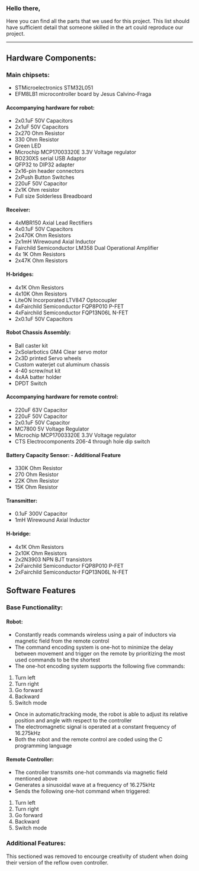 ### Hello there, 
Here you can find all the parts that we used for this project. This list should have sufficient detail that someone skilled in the art could reproduce our project.

---

##	Hardware Components:
### Main chipsets: 
- STMicroelectronics STM32L051
- EFM8LB1 microcontroller board by Jesus Calvino-Fraga

#### Accompanying hardware for robot: 
-	2x0.1uF 50V Capacitors
-	2x1uF 50V Capacitors 
-	2x270 Ohm Resistor 
-	330 Ohm Resistor
-	Green LED
-	Microchip MCP17003320E 3.3V Voltage regulator 
-	BO230XS serial USB Adaptor
-	QFP32 to DIP32 adapter 
-	2x16-pin header connectors 
-	2xPush Button Switches
-	220uF 50V Capacitor 
-	2x1K Ohm resistor
-	Full size Solderless Breadboard
#### Receiver:
-	4xMBR150 Axial Lead Rectifiers
-	4x0.1uF 50V Capacitors
-	2x470K Ohm Resistors 
-	2x1mH Wirewound Axial Inductor 
-	Fairchild Semiconductor LM358 Dual Operational Amplifier
-	4x 1K Ohm Resistors 
-	2x47K Ohm Resistors 
#### H-bridges: 
-	4x1K Ohm Resistors
-	4x10K Ohm Resistors 
-	LiteON Incorporated LTV847 Optocoupler 
-	4xFairchild Semiconductor FQP8P010 P-FET
-	4xFairchild Semiconductor FQP13N06L N-FET
-	2x0.1uF 50V Capacitors 
#### Robot Chassis Assembly:
-	Ball caster kit
-	2xSolarbotics GM4 Clear servo motor
-	2x3D printed Servo wheels
-	Custom waterjet cut aluminum chassis 
-	4-40 screw/nut kit
-	4xAA batter holder 
-	DPDT Switch
#### Accompanying hardware for remote control: 
-	220uF 63V Capacitor
-	220uF 50V Capacitor 
-	2x0.1uF 50V Capacitor 
-	MC7800 5V Voltage Regulator 
-	Microchip MCP17003320E 3.3V Voltage regulator 
-	CTS Electrocomponents 206-4 through hole dip switch
#### Battery Capacity Sensor: - Additional Feature
-	330K Ohm Resistor
-	270 Ohm Resistor
-	22K Ohm Resistor
-	15K Ohm Resistor
#### Transmitter:
-	0.1uF 300V Capacitor
-	1mH Wirewound Axial Inductor 
#### H-bridge: 
-	4x1K Ohm Resistors
-	2x10K Ohm Resistors 
-	2x2N3903 NPN BJT transistors
-	2xFairchild Semiconductor FQP8P010 P-FET
-	2xFairchild Semiconductor FQP13N06L N-FET

## Software Features
### Base Functionality: 
#### Robot:
-	Constantly reads commands wireless using a pair of inductors via magnetic field from the remote control 
-	The command encoding system is one-hot to minimize the delay between movement and trigger on the remote by prioritizing the most used commands to be the shortest  
-	The one-hot encoding system supports the following five commands:
  1.	Turn left
  1.	Turn right
  1.	Go forward
  1.	Backward
  1.	Switch mode 
-  Once in automatic/tracking mode, the robot is able to adjust its relative position and angle with respect to the controller 
- The electromagnetic signal is operated at a constant frequency of 16.275kHz
- Both the robot and the remote control are coded using the C programming language 
#### Remote Controller:
- The controller transmits one-hot commands via magnetic field mentioned above
- Generates a sinusoidal wave at a frequency of 16.275kHz
-	Sends the following one-hot command when triggered:
  1.	Turn left
  1.	Turn right
  1.	Go forward
  1.	Backward
  1.	Switch mode 
  
### Additional Features:
This sectioned was removed to encourge creativity of student when doing their version of the reflow oven controller.
